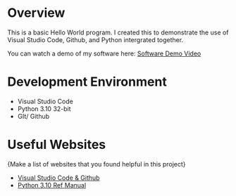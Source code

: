# Overview

This is a basic Hello World program. I created this to demonstrate the use of Visual Studio Code, Github, and Python intergrated together.

You can watch a demo of my software here: [Software Demo Video](https://www.youtube.com/watch?v=DxLccDANUho)

# Development Environment

* Visual Studio Code
* Python 3.10 32-bit
* GIt/ Github

# Useful Websites

{Make a list of websites that you found helpful in this project}
* [Visual Studio Code & Github](https://code.visualstudio.com/docs/editor/versioncontrol)
* [Python 3.10 Ref Manual](https://docs.python.org/3.10/tutorial/)